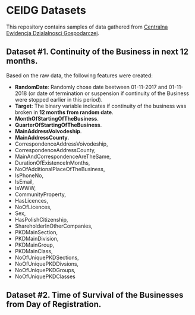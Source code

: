# CEIDG Datasets

This repository contains samples of data gathered from [Centralna Ewidencja Dzialalnosci Gospodarczej](https://prod.ceidg.gov.pl/CEIDG/CEIDG.Public.UI/Search.aspx).


## Dataset #1. Continuity of the Business in next 12 months.

Based on the raw data, the following features were created:
- **RandomDate**: Randomly chose date beetween 01-11-2017 and 01-11-2018 (or date of termination or suspension if continuity of the Business were stopped earlier in this period).
- **Target**: The binary variable indicates if continuity of the business was broken in **12 months from random date**. 
- **MonthOfStartingOfTheBusiness**.
- **QuarterOfStartingOfTheBusiness**.
- **MainAddressVoivodeship**.
- **MainAddressCounty**.
- CorrespondenceAddressVoivodeship,
- CorrespondenceAddressCounty,
- MainAndCorrespondenceAreTheSame,
- DurationOfExistenceInMonths,
- NoOfAdditionalPlaceOfTheBusiness,
- IsPhoneNo,
- IsEmail,
- IsWWW,
- CommunityProperty,
- HasLicences,
- NoOfLicences,
- Sex,
- HasPolishCitizenship,
- ShareholderInOtherCompanies,
- PKDMainSection,
- PKDMainDivision,
- PKDMainGroup,
- PKDMainClass,
- NoOfUniquePKDSections,
- NoOfUniquePKDDivsions,
- NoOfUniquePKDGroups,
- NoOfUniquePKDClasses

## Dataset #2. Time of Survival of the Businesses from Day of Registration.


